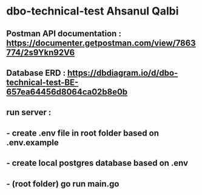 # dbo-technical-test Ahsanul Qalbi

## Postman API documentation : https://documenter.getpostman.com/view/7863774/2s9Ykn92V6
## Database ERD : https://dbdiagram.io/d/dbo-technical-test-BE-657ea64456d8064ca02b8e0b

## run server :
##  - create .env file in root folder based on .env.example
##  - create local postgres database based on .env
##  - (root folder) go run main.go